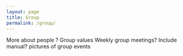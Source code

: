 ```yaml
---
layout: page
title: Group
permalink: /group/
---
```


More about people ?
Group values
Weekly group meetings? 
Include manual?
pictures of group events